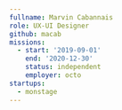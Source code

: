 ```yaml
---
fullname: Marvin Cabannais
role: UX-UI Designer
github: macab
missions:
  - start: '2019-09-01'
    end: '2020-12-30'
    status: independent
    employer: octo
startups:
  - monstage
---
```

